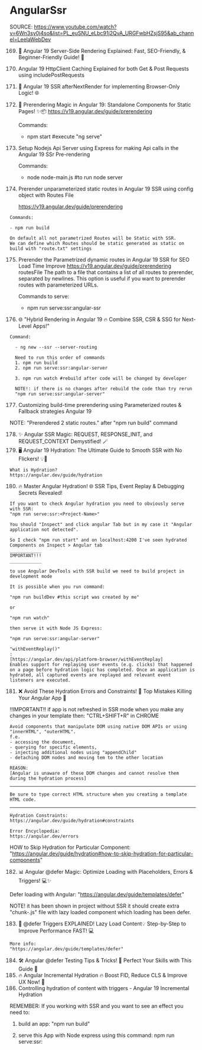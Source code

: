 # AngularSsr

SOURCE: https://www.youtube.com/watch?v=6Wn3sy0j4so&list=PL_euSNU_eLbc91j2QvA_URGFwbHZsjS95&ab_channel=LeelaWebDev

169. 🌟 Angular 19 Server-Side Rendering Explained: Fast, SEO-Friendly, & Beginner-Friendly Guide! 🚀
170. Angular 19 HttpClient Caching Explained for both Get & Post Requests using includePostRequests
171. 🚀 Angular 19 SSR afterNextRender for implementing Browser-Only Logic! 🌐
172. 🎯 Prerendering Magic in Angular 19: Standalone Components for Static Pages! ✨📦
     https://v19.angular.dev/guide/prerendering

     Commands:

     - npm start #execute "ng serve"

173. Setup Nodejs Api Server using Express for making Api calls in the Angular 19 SSr Pre-rendering

     Commands:

     - node node-main.js #to run node server

174. Prerender unparameterized static routes in Angular 19 SSR using config object with Routes File

     https://v19.angular.dev/guide/prerendering


    Commands:

    - npm run build

    On default all not parametrized Routes will be Static with SSR.
    We can define which Routes should be static generated as static on build with "route.txt" settings

175. Prerender the Parametrized dynamic routes in Angular 19 SSR for SEO Load Time Improve
     https://v19.angular.dev/guide/prerendering
     routesFile The path to a file that contains a list of all routes to prerender, separated by newlines. This option is useful if you want to prerender routes with parameterized URLs.

     Commands to serve:

     - npm run serve:ssr:angular-ssr

176. 🌐 "Hybrid Rendering in Angular 19 🔥 Combine SSR, CSR & SSG for Next-Level Apps!"


    Command:

      - ng new --ssr --server-routing

      Need to run this order of commands
      1. npm run build
      2. npm run serve:ssr:angular-server

      3. npm run watch #rebuild after code will be changed by developer

      NOTE!: if there is no changes after rebuild the code than try rerun
      "npm run serve:ssr:angular-server"

177. Customizing build-time prerendering using Parameterized routes & Fallback strategies Angular 19

NOTE: "Prerendered 2 static routes." after "npm run build" command

178. ✨ Angular SSR Magic: REQUEST, RESPONSE_INIT, and REQUEST_CONTEXT Demystified! 🪄
179. 🖥️ Angular 19 Hydration: The Ultimate Guide to Smooth SSR with No Flickers! 💡🚀


    What is Hydration?
    https://angular.dev/guide/hydration

180. 🔥 Master Angular Hydration! 🌐 SSR Tips, Event Replay & Debugging Secrets Revealed!


    If you want to check Angular hydration you need to obviously serve with SSR:
    "npm run serve:ssr:<Project-Name>"

    You should "Inspect" and click angular Tab but in my case it "Angular application not detected".

    So I check "npm run start" and on localhost:4200 I've seen hydrated Components on Inspect > Angular tab
    ____________
    IMPORTANT!!!
    ____________

    to use Angular DevTools with SSR build we need to build project in
    development mode

    It is possible when you run command:

    "npm run buildDev #this script was created by me"

    or

    "npm run watch"

    then serve it with Node JS Express:

    "npm run serve:ssr:angular-server"

    "withEventReplay()"
    :
    [https://angular.dev/api/platform-browser/withEventReplay]
    Enables support for replaying user events (e.g. clicks) that happened on a page before hydration logic has completed. Once an application is hydrated, all captured events are replayed and relevant event listeners are executed.

181. ❌ Avoid These Hydration Errors and Constraints! 🛑 Top Mistakes Killing Your Angular App 🚨

!!IMPORTANT!! if app is not refreshed in SSR mode when you make any changes in your template then: "CTRL+SHIFT+R" in CHROME

    Avoid components that manipulate DOM using native DOM APIs or using "innerHTML", "outerHTML".
    f.e.
    - accessing the document,
    - querying for specific elements,
    - injecting additional nodes using "appendChild"
    - detaching DOM nodes and moving tem to the other location

    REASON:
    [Angular is unaware of these DOM changes and cannot resolve them during the hydration process]

---

    Be sure to type correct HTML structure when you creating a template HTML code.

---

    Hydration Constraints:
    https://angular.dev/guide/hydration#constraints

    Error Encyclopedia:
    https://angular.dev/errors

HOW to Skip Hydration for Particular Component:
"https://angular.dev/guide/hydration#how-to-skip-hydration-for-particular-components"

182. 📊 Angular @defer Magic: Optimize Loading with Placeholders, Errors & Triggers! 💻✨

Defer loading with Angular:
"https://angular.dev/guide/templates/defer"

NOTE! it has been shown in project without SSR
it should create extra "chunk-<SOME-STRING>.js" file with lazy loaded component which loading has been defer.

183. 🎯 @defer Triggers EXPLAINED! Lazy Load Content💡 Step-by-Step to Improve Performance FAST! 💻


    More info:
    "https://angular.dev/guide/templates/defer"

184. 🛠️ Angular @defer Testing Tips & Tricks! 🎯 Perfect Your Skills with This Guide 🚀
185. 🔥 Angular Incremental Hydration 🔥 Boost FID, Reduce CLS & Improve UX Now! 🚀
186. Controlling hydration of content with triggers - Angular 19 Incremental Hydration

REMEMBER:
If you working with SSR and you want to see an effect you need to:

1. build an app:
   "npm run build"

2. serve this App with Node express using this command:
   npm run serve:ssr:<PROJECT-NAME>
